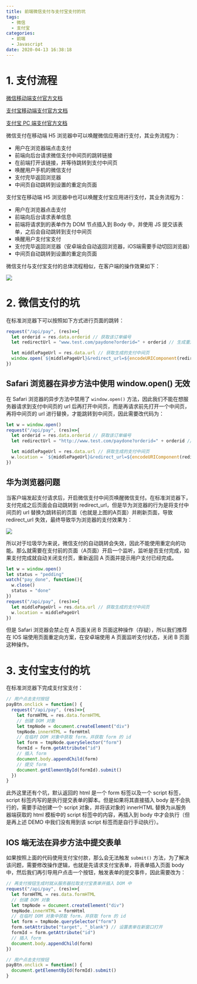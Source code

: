 ```yaml
---
title: 前端微信支付与支付宝支付的坑
tags:
  - 微信
  - 支付宝
categories:
  - 前端
  - Javascript
date: 2020-04-13 16:38:18
---
```


# 1. 支付流程

[微信移动端支付官方文档](https://pay.weixin.qq.com/wiki/doc/api/H5.php?chapter=15_1)

[支付宝移动端支付官方文档](https://docs.open.alipay.com/api_1/alipay.trade.wap.pay/)

[支付宝 PC 端支付官方文档](https://opendocs.alipay.com/apis/api_1/alipay.trade.page.pay/)

微信支付在移动端 H5 浏览器中可以唤醒微信应用进行支付，其业务流程为：

- 用户在浏览器端点击支付
- 前端向后台请求微信支付中间页的跳转链接
- 在前端打开该链接，并等待跳转到支付中间页
- 唤醒用户手机的微信支付
- 支付完毕返回浏览器
- 中间页自动跳转到设置的重定向页面

支付宝在移动端 H5 浏览器中也可以唤醒支付宝应用进行支付，其业务流程为：

- 用户在浏览器点击支付
- 前端向后台请求表单信息
- 前端将请求到的表单作为 DOM 节点插入到 Body 中，并使用 JS 提交该表单，之后会自动跳转到支付中间页
- 唤醒用户支付宝支付
- 支付完毕返回浏览器（安卓端会自动返回浏览器，iOS端需要手动切回浏览器）
- 中间页自动跳转到设置的重定向页面

微信支付与支付宝支付的总体流程相似，在客户端的操作效果如下：

![](http://img.cdn.esunr.xyz/markdown/20200413170606.png)

# 2. 微信支付的坑

在标准浏览器下可以按照如下方式进行页面的跳转：

```js
request("/api/pay", (res)=>{
  let orderid = res.data.orderid // 获取该订单编号
  let redirectUrl = "www.test.com/paydone?orderid=" + orderid // 生成重定向页面的地址

  let middlePageUrl = res.data.url // 获取生成的支付中间页
  window.open(`${middlePageUrl}&redirect_url=${encodeURIComponent(redirectUrl)}`) // 拼接 url（为了配置重定向页面）
})
```

## Safari 浏览器在异步方法中使用 window.open() 无效

在 Safari 浏览器的异步方法中禁用了 `window.open()` 方法，因此我们不能在想服务器请求到支付中间页的 url 后再打开中间页，而是再请求前先打开一个中间页，再将中间页的 url 进行替换，才能跳转到中间页，因此需要改代码为：

```js
let w = window.open()
request("/api/pay", (res)=>{
  let orderid = res.data.orderid // 获取该订单编号
  let redirectUrl = "http://www.test.com/paydone?orderid=" + orderid // 生成重定向页面的地址

  let middlePageUrl = res.data.url // 获取生成的支付中间页
  w.location = `${middlePageUrl}&redirect_url=${encodeURIComponent(redirectUrl)}` // 调整新打开页面的 url
})
```

## 华为浏览器问题

当客户端发起支付请求后，开启微信支付中间页唤醒微信支付。在标准浏览器下，支付完成之后页面会自动跳转到 redirect_url，但是华为浏览器的行为是将支付中间页的 url 替换为跳转前的页面（也就是上图的A页面）并刷新页面，导致 redirect_url 失效，最终导致华为浏览器的支付效果为：

![](http://img.cdn.esunr.xyz/markdown/20200413171328.png)

所以对于垃圾华为来说，微信支付的自动跳转会失效，因此不能使用重定向的功能。那么就需要在支付前的页面（A页面）开启一个监听，监听是否支付完成，如果支付完成就自动关闭支付页，重新返回 A 页面并提示用户支付已经完成。

```js
let w = window.open()
let status = "pedding"
watch("pay_done", function(){
  w.close()
  status = "done"
})
request("/api/pay", (res)=>{
  let middlePageUrl = res.data.url // 获取生成的支付中间页
  w.location = middlePageUrl
})
```

但是 Safari 浏览器会禁止在 A 页面关闭 B 页面这种操作（存疑），所以我们推荐在 IOS 端使用页面重定向方案，在安卓端使用 A 页面监听支付状态，关闭 B 页面这种操作。

# 3. 支付宝支付的坑

在标准浏览器下完成支付宝支付：

```js
// 用户点击支付按钮
payBtn.onclick = function() {
  request("/api/pay", (res)=>{
    let formHTML = res.data.formHTML
    // 创建 DOM 对象
    let tmpNode = document.createElement("div")
    tmpNode.innerHTML = formHtml
    // 在临时 DOM 对象中获取 form，并获取 form 的 id
    let form = tmpNode.querySelector("form")
    formId = form.getAttribute("id")
    // 插入 form 
    document.body.appendChild(form)
    // 提交 form
    document.getElementById(formId).submit()
  })
}
```

此外这里还有个坑，默认返回的 html 是一个 form 标签以及一个 script 标签，script 标签内写的是执行提交表单的脚本。但是如果将其直接插入 body 是不会执行的，需要手动创建一个 script 对象，并将该对象的 innerHTML 替换为从服务器端获取的 html 模板中的 script 标签中的内容，再插入到 body 中才会执行（但是再上述 DEMO 中我们没有用到该 script 标签而是自行手动执行）。

## IOS 端无法在异步方法中提交表单

如果按照上面的代码使用支付宝付款，那么会无法触发 `submit()` 方法，为了解决该问题，需要修改操作逻辑，也就是先请求支付宝表单，将表单插入页面 body 中，然后我们再引导用户点击一个按钮，触发表单的提交事件，因此需要改为：

```js
// 再支付按钮生成时就从服务器拉取支付宝表单并插入 DOM 中
request("/api/pay", (res)=>{
  let formHTML = res.data.formHTML
  // 创建 DOM 对象
  let tmpNode = document.createElement("div")
  tmpNode.innerHTML = formHtml
  // 在临时 DOM 对象中获取 form，并获取 form 的 id
  let form = tmpNode.querySelector("form")
  form.setAttribute("target", "_blank") // 设置表单在新窗口打开
  formId = form.getAttribute("id")
  // 插入 form 
  document.body.appendChild(form)
})

// 用户点击支付按钮
payBtn.onclick = function() {
  document.getElementById(formId).submit()
}
```